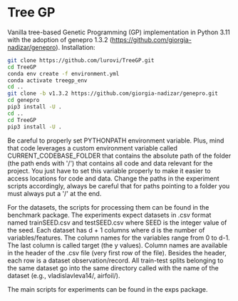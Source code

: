 # Tree GP

Vanilla tree-based Genetic Programming (GP) implementation in Python 3.11 with the adoption of genepro 1.3.2 (https://github.com/giorgia-nadizar/genepro).
Installation:

```bash
git clone https://github.com/lurovi/TreeGP.git
cd TreeGP
conda env create -f environment.yml
conda activate treegp_env
cd ..
git clone -b v1.3.2 https://github.com/giorgia-nadizar/genepro.git
cd genepro
pip3 install -U .
cd ..
cd TreeGP
pip3 install -U .
```

Be careful to properly set PYTHONPATH environment variable. Plus, mind that code leverages a custom environment variable called CURRENT\_CODEBASE\_FOLDER that contains the absolute path of the folder (the path ends with '/') that contains all code and data relevant for the project. You just have to set this variable properly to make it easier to access locations for code and data. Change the paths in the experiment scripts accordingly, always be careful that for paths pointing to a folder you must always put a '/' at the end.

For the datasets, the scripts for processing them can be found in the benchmark package. The experiments expect datasets in .csv format named trainSEED.csv and testSEED.csv where SEED is the integer value of the seed. Each dataset has d + 1 columns where d is the number of variables/features. The column names for the variables range from 0 to d-1. The last column is called target (the y values). Column names are available in the header of the .csv file (very first row of the file). Besides the header, each row is a dataset observation/record. All train-test splits belonging to the same dataset go into the same directory called with the name of the dataset (e.g., vladislavleva14/, airfoil/).

The main scripts for experiments can be found in the exps package.
